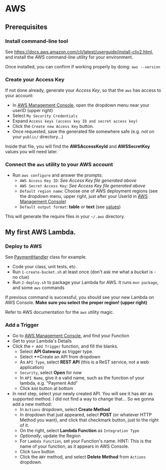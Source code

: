# AWS

## Prerequisites

### Install command-line tool

See https://docs.aws.amazon.com/cli/latest/userguide/install-cliv2.html, and install the AWS command-line utility for your environment.

Once installed, you can confirm if working properly by doing: ``aws --version``

### Create your Access Key

If not done already, generate your *Access Key*, so that the ``aws`` has access to your account:
* In [AWS Management Console](https://us-east-2.console.aws.amazon.com/console/home?region=us-east-2), open the dropdown menu near your userID (upper right)
* Select ``My Security Credentials``
* Expand ``Access keys (access key ID and secret access key)``
* Click the ``Create new Access Key`` button.
* Once requested, save the generated file somewhere safe (e.g. not on your ``public/`` directory...)

Inside that file, you will find the **AWSAccessKeyId** and **AWSSecretKey** values you will need later.

### Connect the ``aws`` utility to your AWS account

* Run ``aws configure`` and answer the prompts:
   * ``AWS Access Key ID``: _See Access Key file generated above_
   * ``AWS Secret Access Key``: _See Access Key file generated above_
   * ``Default region name``: Choose one of AWS deployment regions (see the dropdown menu, upper right, just after your UserId in [AWS Management Console](https://us-east-2.console.aws.amazon.com/console/home?region=us-east-2))
   * ``Default output format``: **table** or **text** (see [values](https://docs.aws.amazon.com/cli/latest/userguide/cli-configure-quickstart.html#cli-configure-quickstart-format))
   
This will generate the require files in your ``~/.aws`` directory.         

## My first AWS Lambda.

### Deploy to AWS

See [PaymentHandler]() class for example.

* Code your class, unit tests, etc.
* Run ``1-create-bucket.sh`` at least once (don't ask me what a _bucket_ is - no clue)
* Run ``2-deploy.sh`` to package your Lambda for AWS.  It runs ``mvn package``, and some ``aws`` commands

If previous command is successful, you should see your new Lambda on AWS Console. **Make sure you select the proper region! (upper right)** 

Refer to AWS documentation for the ``aws`` utility magic.

### Add a Trigger

* Go to  [AWS Management Console](https://us-east-2.console.aws.amazon.com/console/home?region=us-east-2), and find your Function
* Get to your Lambda's Details
* Click the ``+ Add Trigger`` function, and fill the blanks.
   * Select **API Gateway** as trigger type.
   * Select **Create an API from dropdown
   * As ``API Type``, select **REST API** (this is a ReST service, not a web application)
   * ``Security``, select **Open** for now
   * In ``API Name``, give it a valid name, such as the function of your lambda, e.g. "Payment Add"
   * Click ``Add`` button at bottom
* In next step, select your newly created API.  You will see it has ``ANY`` as supported method.  I did not find a way to change that...  So we gonna add a new method:
   * In ``Actions`` dropdown, select **Create Method**
   * In dropdown that just appeared, select **POST** (or whatever HTTP Method you want), and click that checkmark button, just to the right of it.
   * On the right, select **Lambda Function** as ``Integration Type``
   * _Optionally_, update the Region
   * For ``Lambda Function``, set your Function's name.  HINT: This is the name of your function, as it appears in AWS Console.
   * Click ``Save`` button   
   * Click the ``ANY`` method, and select **Delete Method** from ``Actions`` dropdown.